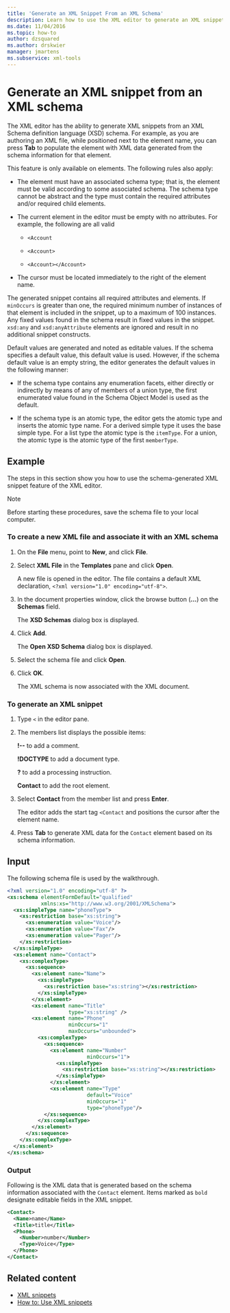 ```yaml
---
title: 'Generate an XML Snippet From an XML Schema'
description: Learn how to use the XML editor to generate an XML snippet from an XML Schema definition language (XSD) schema.
ms.date: 11/04/2016
ms.topic: how-to
author: dzsquared
ms.author: drskwier
manager: jmartens
ms.subservice: xml-tools
---
```

# Generate an XML snippet from an XML schema

The XML editor has the ability to generate XML snippets from an XML Schema definition language (XSD) schema. For example, as you are authoring an XML file, while positioned next to the element name, you can press **Tab** to populate the element with XML data generated from the schema information for that element.

This feature is only available on elements. The following rules also apply:

- The element must have an associated schema type; that is, the element must be valid according to some associated schema. The schema type cannot be abstract and the type must contain the required attributes and/or required child elements.

- The current element in the editor must be empty with no attributes. For example,  the following are all valid

  - `<Account`

  - `<Account>`

  - `<Account></Account>`

- The cursor must be located immediately to the right of the element name.

The generated snippet contains all required attributes and elements. If `minOccurs` is greater than one, the required minimum number of instances of that element is included in the snippet, up to a maximum of 100 instances. Any fixed values found in the schema result in fixed values in the snippet. `xsd:any` and `xsd:anyAttribute` elements are ignored and result in no additional snippet constructs.

Default values are generated and noted as editable values. If the schema specifies a default value, this default value is used. However, if the schema default value is an empty string, the editor generates the default values in the following manner:

- If the schema type contains any enumeration facets, either directly or indirectly by means of any of members of a union type, the first enumerated value found in the Schema Object Model is used as the default.

- If the schema type is an atomic type, the editor gets the atomic type and inserts the atomic type name. For a derived simple type it uses the base simple type. For a list type the atomic type is the `itemType`. For a union, the atomic type is the atomic type of the first `memberType`.

## Example

The steps in this section show you how to use the schema-generated XML snippet feature of the XML editor.

> [!NOTE]
> Before starting these procedures, save the schema file to your local computer.

### To create a new XML file and associate it with an XML schema

1. On the **File** menu, point to **New**, and click **File**.

2. Select **XML File** in the **Templates** pane and click **Open**.

     A new file is opened in the editor. The file contains a default XML declaration, `<?xml version="1.0" encoding="utf-8">`.

3. In the document properties window, click the browse button (**...**) on the **Schemas** field.

     The **XSD Schemas** dialog box is displayed.

4. Click **Add**.

     The **Open XSD Schema** dialog box is displayed.

5. Select the schema file and click **Open**.

6. Click **OK**.

     The XML schema is now associated with the XML document.

### To generate an XML snippet

1. Type `<` in the editor pane.

2. The members list displays the possible items:

     **!--** to add a comment.

     **!DOCTYPE** to add a document type.

     **?** to add a processing instruction.

     **Contact** to add the root element.

3. Select **Contact** from the member list and press **Enter**.

     The editor adds the start tag `<Contact` and positions the cursor after the element name.

4. Press **Tab** to generate XML data for the `Contact` element based on its schema information.

## Input

The following schema file is used by the walkthrough.

```xml
<?xml version="1.0" encoding="utf-8" ?>
<xs:schema elementFormDefault="qualified"
           xmlns:xs="http://www.w3.org/2001/XMLSchema">
  <xs:simpleType name="phoneType">
    <xs:restriction base="xs:string">
      <xs:enumeration value="Voice"/>
      <xs:enumeration value="Fax"/>
      <xs:enumeration value="Pager"/>
    </xs:restriction>
  </xs:simpleType>
  <xs:element name="Contact">
    <xs:complexType>
      <xs:sequence>
        <xs:element name="Name">
          <xs:simpleType>
            <xs:restriction base="xs:string"></xs:restriction>
          </xs:simpleType>
        </xs:element>
        <xs:element name="Title"
                    type="xs:string" />
        <xs:element name="Phone"
                    minOccurs="1"
                    maxOccurs="unbounded">
          <xs:complexType>
            <xs:sequence>
              <xs:element name="Number"
                          minOccurs="1">
                <xs:simpleType>
                  <xs:restriction base="xs:string"></xs:restriction>
                </xs:simpleType>
              </xs:element>
              <xs:element name="Type"
                          default="Voice"
                          minOccurs="1"
                          type="phoneType"/>
            </xs:sequence>
          </xs:complexType>
        </xs:element>
      </xs:sequence>
    </xs:complexType>
  </xs:element>
</xs:schema>
```

### Output

Following is the XML data that is generated based on the schema information associated with the `Contact` element. Items marked as `bold` designate editable fields in the XML snippet.

```xml
<Contact>
  <Name>name</Name>
  <Title>title</Title>
  <Phone>
    <Number>number</Number>
    <Type>Voice</Type>
  </Phone>
</Contact>
```

## Related content

- [XML snippets](../xml-tools/xml-snippets.md)
- [How to: Use XML snippets](../xml-tools/how-to-use-xml-snippets.md)

